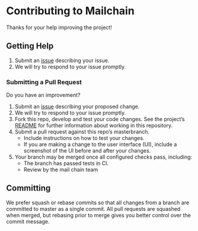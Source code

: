 # Contributing to Mailchain #

Thanks for your help improving the project!

## Getting Help ##
1. Submit an [issue](https://github.com/mailchain/mailchain-specification/issues/new) describing your issue.
2. We will try to respond to your issue promptly.

### Submitting a Pull Request ###
Do you have an improvement?
1. Submit an [issue](https://github.com/mailchain/mailchain-specification/issues/new) describing your proposed change.
2. We will try to respond to your issue promptly.
3. Fork this repo, develop and test your code changes. See the project’s [README](https://github.com/linkerd/linkerd2/blob/master/README.md) for further information about working in this repository.
4. Submit a pull request against this repo’s masterbranch.
	* Include instructions on how to test your changes.
	* If you are making a change to the user interface (UI), include a screenshot of the UI before and after your changes.
5. Your branch may be merged once all configured checks pass, including:
	* The branch has passed tests in CI.
	* Review by the mail chain team

## Committing ##

We prefer squash or rebase commits so that all changes from a branch are
committed to master as a single commit. All pull requests are squashed when
merged, but rebasing prior to merge gives you better control over the commit
message.